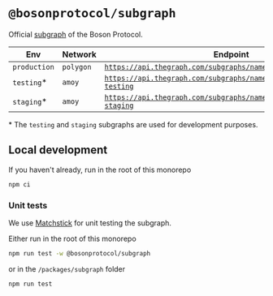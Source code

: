 # `@bosonprotocol/subgraph`

Official [subgraph](https://api.thegraph.com/subgraphs/name/bosonprotocol/polygon) of the Boson Protocol.

| Env          | Network   | Endpoint                                                                                     |
| ------------ | --------- | -------------------------------------------------------------------------------------------- |
| `production` | `polygon` | [`https://api.thegraph.com/subgraphs/name/bosonprotocol/polygon`](https://api.thegraph.com/subgraphs/name/bosonprotocol/polygon)                                                                                        |
| `testing`*    | `amoy` | [`https://api.thegraph.com/subgraphs/name/bosonprotocol/amoy-testing`](https://api.thegraph.com/subgraphs/name/bosonprotocol/amoy-testing) |
| `staging`*    | `amoy`  | [`https://api.thegraph.com/subgraphs/name/bosonprotocol/amoy-staging`](https://api.thegraph.com/subgraphs/name/bosonprotocol/amoy-staging)                              |


\* The `testing` and `staging` subgraphs are used for development purposes.
## Local development
If you haven't already, run in the root of this monorepo
```bash
npm ci
```

### Unit tests

We use [Matchstick](https://github.com/LimeChain/matchstick/blob/main/README.md) for unit testing the subgraph.

Either run in the root of this monorepo
```bash
npm run test -w @bosonprotocol/subgraph
```

or in the `/packages/subgraph` folder
```bash
npm run test
```

